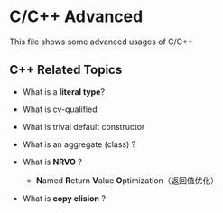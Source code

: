 # C/C++ Advanced

This file shows some advanced usages of C/C++



## C++ Related Topics

- What is a **literal type**?
- What is cv-qualified
- What is trival default constructor
- What is an aggregate (class) ?
- What is **NRVO** ?
  - **N**amed **R**eturn **V**alue **O**ptimization（返回值优化）

- What is **copy elision** ?
